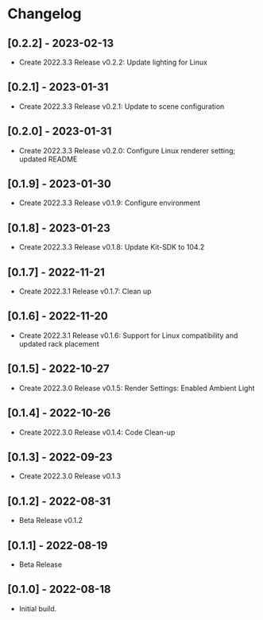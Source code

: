 # Changelog
## [0.2.2] - 2023-02-13
- Create 2022.3.3 Release v0.2.2: Update lighting for Linux

## [0.2.1] - 2023-01-31
- Create 2022.3.3 Release v0.2.1: Update to scene configuration

## [0.2.0] - 2023-01-31
- Create 2022.3.3 Release v0.2.0: Configure Linux renderer setting; updated README

## [0.1.9] - 2023-01-30
- Create 2022.3.3 Release v0.1.9: Configure environment

## [0.1.8] - 2023-01-23
- Create 2022.3.3 Release v0.1.8: Update Kit-SDK to 104.2

## [0.1.7] - 2022-11-21
- Create 2022.3.1 Release v0.1.7: Clean up

## [0.1.6] - 2022-11-20
- Create 2022.3.1 Release v0.1.6: Support for Linux compatibility and updated rack placement

## [0.1.5] - 2022-10-27
- Create 2022.3.0 Release v0.1.5: Render Settings: Enabled Ambient Light

## [0.1.4] - 2022-10-26
- Create 2022.3.0 Release v0.1.4: Code Clean-up

## [0.1.3] - 2022-09-23
- Create 2022.3.0 Release v0.1.3

## [0.1.2] - 2022-08-31
- Beta Release v0.1.2

## [0.1.1] - 2022-08-19
- Beta Release

## [0.1.0] - 2022-08-18

- Initial build.
